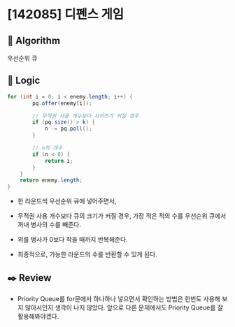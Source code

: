 # [142085] 디펜스 게임

## :pushpin: **Algorithm**

우선순위 큐

## :round_pushpin: **Logic**

```java
for (int i = 0; i < enemy.length; i++) {
        pq.offer(enemy[i]);

        // 무적권 사용 개수보다 사이즈가 커질 경우
        if (pq.size() > k) {
            n -= pq.poll();
        }

        // n의 개수
        if (n < 0) {
            return i;
        }
    }
    return enemy.length;
}
```

- 한 라운드씩 우선순위 큐에 넣어주면서,
- 무적권 사용 개수보다 큐의 크기가 커질 경우, 가장 적은 적의 수를 우선순위 큐에서 꺼내 병사의 수를 빼준다.
- 위를 병사가 0보다 작을 때까지 반복해준다.

- 최종적으로, 가능한 라운드의 수를 반환할 수 있게 된다.

## :black_nib: **Review**

- Priority Queue를 for문에서 하나하나 넣으면서 확인하는 방법은 한번도 사용해 보지 않아서인지 생각이 나지 않았다. 앞으로 다른 문제에서도 Priority Queue를 잘 활용해봐야겠다.
